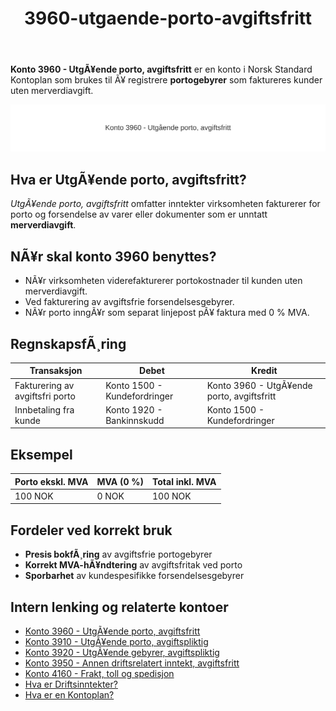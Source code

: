 ﻿---
title: "3960-utgaende-porto-avgiftsfritt"
meta_title: "3960-utgaende-porto-avgiftsfritt"
meta_description: '**Konto 3960 - UtgÃ¥ende porto, avgiftsfritt** er en konto i Norsk Standard Kontoplan som brukes til Ã¥ registrere **portogebyrer** som faktureres kunder uten m...'
slug: 3960-utgaende-porto-avgiftsfritt
type: blog
layout: pages/single
---

**Konto 3960 - UtgÃ¥ende porto, avgiftsfritt** er en konto i Norsk Standard Kontoplan som brukes til Ã¥ registrere **portogebyrer** som faktureres kunder uten merverdiavgift.

![Illustrasjon av Konto 3960 - UtgÃ¥ende porto, avgiftsfritt](3960-utgaende-porto-avgiftsfritt-image.svg)

## Hva er UtgÃ¥ende porto, avgiftsfritt?

*UtgÃ¥ende porto, avgiftsfritt* omfatter inntekter virksomheten fakturerer for porto og forsendelse av varer eller dokumenter som er unntatt **merverdiavgift**.

## NÃ¥r skal konto 3960 benyttes?

* NÃ¥r virksomheten viderefakturerer portokostnader til kunden uten merverdiavgift.
* Ved fakturering av avgiftsfrie forsendelsesgebyrer.
* NÃ¥r porto inngÃ¥r som separat linjepost pÃ¥ faktura med 0 % MVA.

## RegnskapsfÃ¸ring

| Transaksjon                         | Debet                         | Kredit                                    |
|-------------------------------------|-------------------------------|-------------------------------------------|
| Fakturering av avgiftsfri porto     | Konto 1500 - Kundefordringer  | Konto 3960 - UtgÃ¥ende porto, avgiftsfritt |
| Innbetaling fra kunde               | Konto 1920 - Bankinnskudd     | Konto 1500 - Kundefordringer              |

## Eksempel

| Porto ekskl. MVA  | MVA (0 %) | Total inkl. MVA |
|-------------------|-----------|-----------------|
| 100 NOK           | 0 NOK     | 100 NOK         |

## Fordeler ved korrekt bruk

* **Presis bokfÃ¸ring** av avgiftsfrie portogebyrer
* **Korrekt MVA-hÃ¥ndtering** av avgiftsfritak ved porto
* **Sporbarhet** av kundespesifikke forsendelsesgebyrer

## Intern lenking og relaterte kontoer

* [Konto 3960 - UtgÃ¥ende porto, avgiftsfritt](/blogs/kontoplan/3960-utgaende-porto-avgiftsfritt "Konto 3960 - UtgÃ¥ende porto, avgiftsfritt")
* [Konto 3910 - UtgÃ¥ende porto, avgiftspliktig](/blogs/kontoplan/3910-utgaende-porto-avgiftspliktig "Konto 3910 - UtgÃ¥ende porto, avgiftspliktig")
* [Konto 3920 - UtgÃ¥ende gebyrer, avgiftspliktig](/blogs/kontoplan/3920-utgaende-gebyrer-avgiftspliktig "Konto 3920 - UtgÃ¥ende gebyrer, avgiftspliktig")
* [Konto 3950 - Annen driftsrelatert inntekt, avgiftsfritt](/blogs/kontoplan/3950-annen-driftsrelatert-inntekt-avgiftsfritt "Konto 3950 - Annen driftsrelatert inntekt, avgiftsfritt")
* [Konto 4160 - Frakt, toll og spedisjon](/blogs/kontoplan/4160-frakt-toll-og-spedisjon "Konto 4160 - Frakt, toll og spedisjon")
* [Hva er Driftsinntekter?](/blogs/regnskap/hva-er-driftsinntekter "Hva er Driftsinntekter? Komplett Guide til Driftsinntekter i Regnskap")
* [Hva er en Kontoplan?](/blogs/regnskap/hva-er-kontoplan "Hva er en Kontoplan? Komplett Guide til Kontoplaner i Norsk Regnskap")
